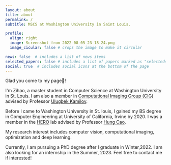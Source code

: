 ```yaml
---
layout: about
title: about
permalink: /
subtitle: MSCS at Washington University in Saint Louis.

profile:
  align: right
  image: Screenshot from 2022-08-05 23-18-24.png
  image_cicular: false # crops the image to make it circular

news: false  # includes a list of news items
selected_papers: false # includes a list of papers marked as "selected={true}"
social: true  # includes social icons at the bottom of the page
---
```


Glad you come to my page🤗!

I'm Zihao, a master student in Computer Science at Washington University in St. Louis. I am also a member in [Computational Imaging Group (CIG)](https://cigroup.wustl.edu/) advised by Professor [Ulugbek Kamilov](https://engineering.wustl.edu/faculty/Ulugbek-Kamilov.html). 

Before I came to Washington University in St. louis, I gained my BS degree in Computer Engineering at University of California, Irvine by 2020. I was a member in the [HERO](https://hero.eng.uci.edu/) lab advised by Professor [Hung Cao](https://engineering.uci.edu/users/hung-cao).

My research interest includes computer vision, computational imaging, optimization and deep learning.

Currently, I am pursuing a PhD degree after I graduate in Winter,2022. I am also looking for an internship in the Summer, 2023. Feel free to contact me if interested!